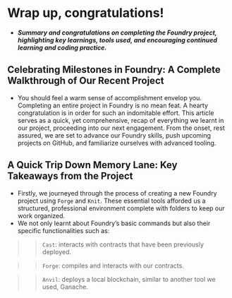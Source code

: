# Wrap up, congratulations!
- ***Summary and congratulations on completing the Foundry project, highlighting key learnings, tools used, and encouraging continued learning and coding practice.***

## Celebrating Milestones in Foundry: A Complete Walkthrough of Our Recent Project
- You should feel a warm sense of accomplishment envelop you. Completing an entire project in Foundry is no mean feat. A hearty congratulation is in order for such an indomitable effort. This article serves as a quick, yet comprehensive, recap of everything we learnt in our project, proceeding into our next engagement. From the onset, rest assured, we are set to advance our Foundry skills, push upcoming projects on GitHub, and familiarize ourselves with advanced tooling.

## A Quick Trip Down Memory Lane: Key Takeaways from the Project
- Firstly, we journeyed through the process of creating a new Foundry project using `Forge` and `Knit`. These essential tools afforded us a structured, professional environment complete with folders to keep our work organized.
- We not only learnt about Foundry’s basic commands but also their specific functionalities such as:

>> `Cast`: interacts with contracts that have been previously deployed.

>> `Forge`: compiles and interacts with our contracts.

>> `Anvil`: deploys a local blockchain, similar to another tool we used, Ganache.
